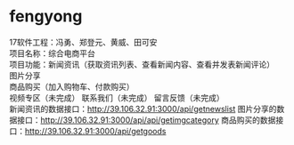 # fengyong
17软件工程：冯勇、郑登元、黄威、田可安  
项目名称：综合电商平台  
项目功能：新闻资讯（获取资讯列表、查看新闻内容、查看并发表新闻评论）  
          图片分享  
          商品购买（加入购物车、付款购买）  
          视频专区（未完成）
          联系我们（未完成）
          留言反馈（未完成）  
新闻资讯的数据接口：http://39.106.32.91:3000/api/getnewslist
图片分享的数据接口：http://39.106.32.91:3000/api/api/getimgcategory
商品购买的数据接口：http://39.106.32.91:3000/api/getgoods

